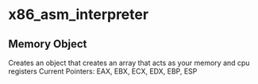 # x86_asm_interpreter
## Memory Object
Creates an object that creates an array that acts as your memory and cpu registers
Current Pointers: EAX, EBX, ECX, EDX, EBP, ESP

